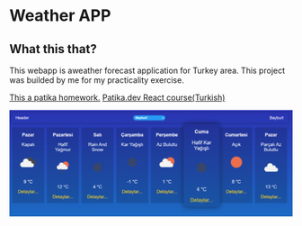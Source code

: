 # Weather APP
## What this that?
This webapp is aweather forecast application for Turkey area. 
This project was builded by me for my practicality exercise.

[This a patika homework.](https://app.patika.dev/courses/react/odev3)
[Patika.dev React course(Turkish)](https://app.patika.dev/courses/react)

![Preview of how the page looks on different devices](example.png)
